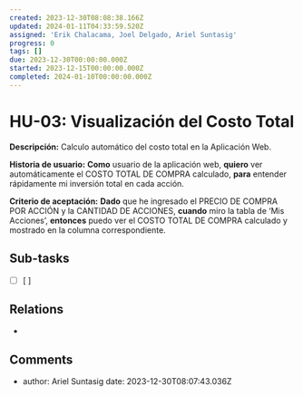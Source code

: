 ```yaml
---
created: 2023-12-30T08:08:38.166Z
updated: 2024-01-11T04:33:59.520Z
assigned: 'Erik Chalacama, Joel Delgado, Ariel Suntasig'
progress: 0
tags: []
due: 2023-12-30T00:00:00.000Z
started: 2023-12-15T00:00:00.000Z
completed: 2024-01-10T00:00:00.000Z
---
```


# HU-03: Visualización del Costo Total

**Descripción:** Calculo automático del costo total en la Aplicación Web.

**Historia de usuario:**  **Como** usuario de la aplicación web, **quiero** ver automáticamente el COSTO TOTAL DE COMPRA calculado, **para** entender rápidamente mi inversión total en cada acción.             

**Criterio de aceptación:**  **Dado** que he ingresado el PRECIO DE COMPRA POR ACCIÓN y la CANTIDAD DE ACCIONES, **cuando** miro la tabla de ‘Mis Acciones’, **entonces** puedo ver el COSTO TOTAL DE COMPRA calculado y mostrado en la columna correspondiente.

## Sub-tasks

- [ ] [ ]

## Relations

- [](.md)

## Comments

- author: Ariel Suntasig
  date: 2023-12-30T08:07:43.036Z
  

